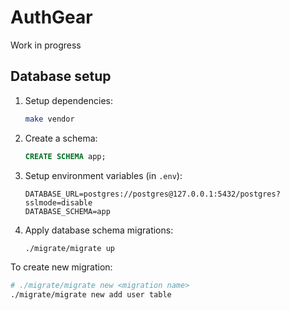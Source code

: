 # AuthGear
 
Work in progress

## Database setup

1. Setup dependencies:
   ```sh
   make vendor
   ```
2. Create a schema:
   ```sql
   CREATE SCHEMA app;
   ```
3. Setup environment variables (in `.env`):
   ```
   DATABASE_URL=postgres://postgres@127.0.0.1:5432/postgres?sslmode=disable
   DATABASE_SCHEMA=app  
   ```
4. Apply database schema migrations:
   ```sh
   ./migrate/migrate up
   ```
   
To create new migration:
```sh
# ./migrate/migrate new <migration name>
./migrate/migrate new add user table
```